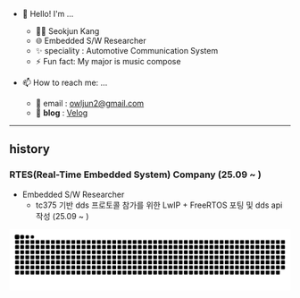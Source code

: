 <!--
**How many duck? 🦆🐤🐣!!**
**Owl-jun/Owl-jun** is a ✨ _special_ ✨ repository because its `README.md` (this file) appears on your GitHub profile.

Here are some ideas to get you started:

- 🔭 I’m currently working on ...
- 
- 👯 I’m looking to collaborate on ...
- 🤔 I’m looking for help with ...
- 💬 Ask me about ...
- 📫 How to reach me: ...
- 😄 Pronouns: ...
- ⚡ Fun fact: ...


    
<a href="https://www.gitanimals.org/en_US?utm_medium=image&utm_source=Owl-jun&utm_content=farm">
<img
  src="https://render.gitanimals.org/farms/Owl-jun"
  width="600"
  height="300"
/>
</a>

-->
<!-- ## [성쌤의 채점버튼](https://github.com/Owl-jun/iot-webapp-2025) -->

- 👋 Hello! I'm ...
  - 🧑‍💻 Seokjun Kang
  - 🌐 Embedded S/W Researcher
  - ✨ speciality : Automotive Communication System
  - ⚡ Fun fact: My major is music compose
    
- 📫 How to reach me: ...
  - 📧 email : owljun2@gmail.com
  - 📘 **blog** : [Velog](https://velog.io/@owljun/posts)

---
## history

### RTES(Real-Time Embedded System) Company (25.09 ~ )
- Embedded S/W Researcher 
    - tc375 기반 dds 프로토콜 참가를 위한 LwIP + FreeRTOS 포팅 및 dds api 작성 (25.09 ~ )


![snake gif](https://github.com/Owl-jun/Owl-jun/blob/output/github-snake.svg)
<!-- ![Snake animation](https://Owl-jun.github.io/my-snake-animation/snake.svg) -->
